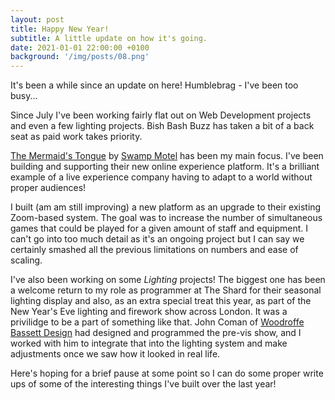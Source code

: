```yaml
---
layout: post
title: Happy New Year!
subtitle: A little update on how it's going.
date: 2021-01-01 22:00:00 +0100
background: '/img/posts/08.png'
---
```


It's been a while since an update on here! Humblebrag - I've been too busy...

Since July I've been working fairly flat out on Web Development projects and even a few lighting projects. Bish Bash Buzz has taken a bit of a back seat as paid work takes priority.

[The Mermaid's Tongue](https://www.themermaidstongue.com) by [Swamp Motel](http://www.swampmotel.com) has been my main focus. I've been building and supporting their new online experience platform. It's a brilliant example of a live experience company having to adapt to a world without proper audiences!

I built (am am still improving) a new platform as an upgrade to their existing Zoom-based system. The goal was to increase the number of simultaneous games that could be played for a given amount of staff and equipment. I can't go into too much detail as it's an ongoing project but I can say we certainly smashed all the previous limitations on numbers and ease of scaling.

I've also been working on some *Lighting* projects! The biggest one has been a welcome return to my role as programmer at The Shard for their seasonal lighting display and also, as an extra special treat this year, as part of the New Year's Eve lighting and firework show across London. It was a privilidge to be a part of something like that. John Coman of [Woodroffe Bassett Design](https://www.woodroffebassett.com) had designed and programmed the pre-vis show, and I worked with him to integrate that into the lighting system and make adjustments once we saw how it looked in real life.

Here's hoping for a brief pause at some point so I can do some proper write ups of some of the interesting things I've built over the last year!


